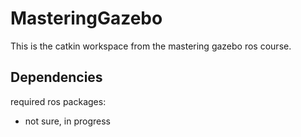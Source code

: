 # MasteringGazebo

This is the catkin workspace from the mastering gazebo ros course.

## Dependencies

required ros packages:

- not sure, in progress

